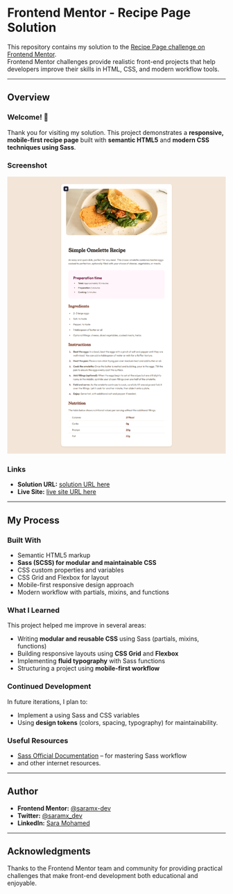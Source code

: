 # Frontend Mentor - Recipe Page Solution

This repository contains my solution to the [Recipe Page challenge on Frontend Mentor](https://www.frontendmentor.io/challenges/recipe-page-KiTsR8QQKm).  
Frontend Mentor challenges provide realistic front-end projects that help developers improve their skills in HTML, CSS, and modern workflow tools.

---

## Overview

### Welcome! 👋
Thank you for visiting my solution. This project demonstrates a **responsive, mobile-first recipe page** built with **semantic HTML5** and **modern CSS techniques using Sass**.

### Screenshot
![Desktop Screenshot](./design/screencapture-desktop.png)


### Links
- **Solution URL:** [solution URL here](https://github.com/saramx-dev/Recipe-page)
- **Live Site:** [live site URL here](https://saramx-dev.github.io/Recipe-page/)

---

## My Process

### Built With
- Semantic HTML5 markup
- **Sass (SCSS) for modular and maintainable CSS**
- CSS custom properties and variables
- CSS Grid and Flexbox for layout
- Mobile-first responsive design approach
- Modern workflow with partials, mixins, and functions

### What I Learned
This project helped me improve in several areas:
- Writing **modular and reusable CSS** using Sass (partials, mixins, functions)
- Building responsive layouts using **CSS Grid** and **Flexbox**
- Implementing **fluid typography** with Sass functions
- Structuring a project using **mobile-first workflow**


### Continued Development
In future iterations, I plan to:
- Implement a using Sass and CSS variables
- Using **design tokens** (colors, spacing, typography) for maintainability.

### Useful Resources
- [Sass Official Documentation](https://sass-lang.com/documentation) – for mastering Sass workflow
- and other internet resources.

---

## Author
- **Frontend Mentor:** [@saramx-dev](https://www.frontendmentor.io/profile/saramx-dev)  
- **Twitter:** [@saramx_dev](https://x.com/saramx_dev)  
- **LinkedIn:** [Sara Mohamed](https://www.linkedin.com/in/saramx-dev/)  

---

## Acknowledgments
Thanks to the Frontend Mentor team and community for providing practical challenges that make front-end development both educational and enjoyable.
